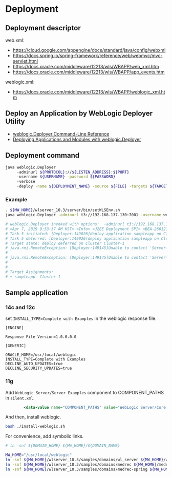 # Deployment

## Deployment descriptor

web.xml:

- <https://cloud.google.com/appengine/docs/standard/java/config/webxml>
- <https://docs.spring.io/spring-framework/reference/web/webmvc/mvc-servlet.html>
- <https://docs.oracle.com/middleware/12213/wls/WBAPP/web_xml.htm>
- <https://docs.oracle.com/middleware/12213/wls/WBAPP/app_events.htm>

weblogic.xml:

- <https://docs.oracle.com/middleware/12213/wls/WBAPP/weblogic_xml.htm>

## Deploy an Application by WebLogic Deployer Utility

- [weblogic.Deployer Command-Line Reference](https://docs.oracle.com/middleware/11119/wls/DEPGD/wldeployer.htm)
- [Deploying Applications and Modules with weblogic.Deployer](https://docs.oracle.com/middleware/11119/wls/DEPGD/deploy.htm)

## Deployment command

```bash
java weblogic.Deployer
     -adminurl ${PROTOCOL}://${LISTEN_ADDRESS}:${PORT}
     -username ${USERNAME} -password ${PASSWORD}
     -verbose
     -deploy -name ${DEPLOYMENT_NAME} -source ${FILE} -targets ${TARGET_LIST} -nostage
```

### Example

```bash
. ${MW_HOME}/wlserver_10.3/server/bin/setWLSEnv.sh
java weblogic.Deployer -adminurl t3://192.168.137.130:7001 -username weblogic -password welcome1 -verbose -deploy -name sampleapp -source /app/sampleapp -targets Cluster-1 -nostage

# weblogic.Deployer invoked with options:  -adminurl t3://192.168.137.130:7001 -username weblogic -verbose -deploy -name sampleapp -source /app/sampleapp -targets Cluster-1 -nostage
# <Apr 7, 2019 9:53:37 AM KST> <Info> <J2EE Deployment SPI> <BEA-260121> <Initiating deploy operation for application, sampleapp [archive: /app/sampleapp], to Cluster-1 .>
# Task 5 initiated: [Deployer:149026]deploy application sampleapp on Cluster-1.
# Task 5 deferred: [Deployer:149026]deploy application sampleapp on Cluster-1.
# Target state: deploy deferred on Cluster Cluster-1
# java.rmi.RemoteException: [Deployer:149145]Unable to contact 'Server-12'. Deployment is deferred until 'Server-12' becomes available.
#
# java.rmi.RemoteException: [Deployer:149145]Unable to contact 'Server-11'. Deployment is deferred until 'Server-11' becomes available.
#
#
# Target Assignments:
# + sampleapp  Cluster-1
```

## Sample application

### 14c and 12c

set `INSTALL_TYPE=Complete with Examples` in the weblogic response file.

```rsp
[ENGINE]

Response File Version=1.0.0.0.0

[GENERIC]

ORACLE_HOME=/usr/local/weblogic
INSTALL_TYPE=Complete with Examples
DECLINE_AUTO_UPDATES=true
DECLINE_SECURITY_UPDATES=true
```

### 11g

Add `WebLogic Server/Server Examples` component to COMPONENT_PATHS in `silent.xml`.

```xml
        <data-value name="COMPONENT_PATHS" value="WebLogic Server/Core Application Server|WebLogic Server/Administration Console|WebLogic Server/Configuration Wizard and Upgrade Framework|WebLogic Server/Web 2.0 HTTP Pub-Sub Server|WebLogic Server/WebLogic JDBC Drivers|WebLogic Server/Third Party JDBC Drivers|WebLogic Server/WebLogic Server Clients|WebLogic Server/WebLogic Web Server Plugins|WebLogic Server/UDDI and Xquery Support|WebLogic Server/Server Examples" />
```

And then, install weblogic.

```bash
bash ./install-weblogic.sh
```

For convenience, add symbolic links.

```bash
# ln -snf ${DOMAIN_HOME} ${MW_HOME}/${DOMAIN_NAME}

MW_HOME="/usr/local/weblogic"
ln -snf ${MW_HOME}/wlserver_10.3/samples/domains/wl_server ${MW_HOME}/wl_server
ln -snf ${MW_HOME}/wlserver_10.3/samples/domains/medrec ${MW_HOME}/medrec
ln -snf ${MW_HOME}/wlserver_10.3/samples/domains/medrec-spring ${MW_HOME}/medrec-spring
```
